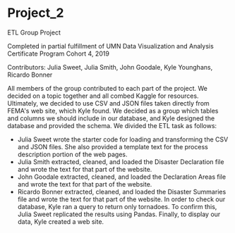 # Project_2
ETL Group Project

Completed in partial fulfillment of UMN Data Visualization and Analysis Certificate Program
Cohort 4, 2019

Contributors: 
Julia Sweet, 
Julia Smith, 
John Goodale, 
Kyle Younghans, 
Ricardo Bonner

All members of the group contributed to each part of the project.
We decided on a topic together and all combed Kaggle for resources. Ultimately, we decided to use CSV and JSON files taken directly from FEMA's web site, which Kyle found. 
We decided as a group which tables and columns we should include in our database, and Kyle designed the database and provided the schema. We divided the ETL task as follows: 
- Julia Sweet wrote the starter code for loading and transforming the CSV and JSON files. She also provided a template text for the process description portion of the web pages. 
- Julia Smith extracted, cleaned, and loaded the Disaster Declaration file and wrote the text for that part of the website. 
- John Goodale extracted, cleaned, and loaded the Declaration Areas file and wrote the text for that part of the website. 
- Ricardo Bonner extracted, cleaned, and loaded the Disaster Summaries file and wrote the text for that part of the website. 
In order to check our database, Kyle ran a query to return only tornadoes. To confirm this, Julia Sweet replicated the results using Pandas. 
Finally, to display our data, Kyle created a web site.